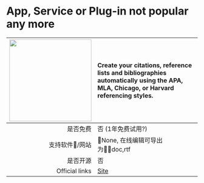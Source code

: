 # App, Service or Plug-in not popular any more

| <a href=http://www.citethisforme.com><img src="http://thecodpast.org/wp-content/uploads/2016/04/citethisforme-banner.png" width=216> | Create your citations, reference lists and bibliographies automatically using the APA, MLA, Chicago, or Harvard referencing styles. |
|--:|:--|
| 是否免费 | 否 (1年免费试用?) |
| 支持软件/网站 | None, 在线编辑可导出为doc,rtf |
| 是否开源 | 否 |
|Official links| [Site](http://www.citethisforme.com) |